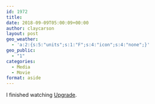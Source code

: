 ```yaml
---
id: 1972
title: 
date: 2018-09-09T05:00:09+00:00
author: claycarson
layout: post
geo_weather:
  - 'a:2:{s:5:"units";s:1:"F";s:4:"icon";s:4:"none";}'
geo_public:
  - "1"
categories: 
  - Media
  - Movie
format: aside
---
```

I finished watching [Upgrade](https://www.imdb.com/title/tt6499752).